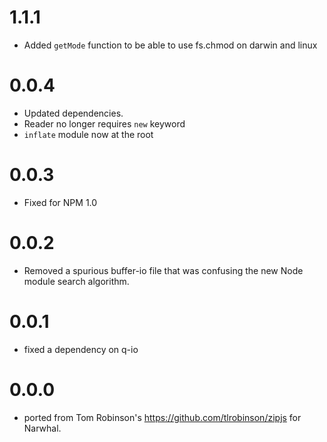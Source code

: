 # 1.1.1

-   Added ``getMode`` function to be able to
    use fs.chmod on darwin and linux

# 0.0.4

-   Updated dependencies.
-   Reader no longer requires ``new`` keyword
-   ``inflate`` module now at the root

# 0.0.3

-   Fixed for NPM 1.0

# 0.0.2

-   Removed a spurious buffer-io file that was confusing the
    new Node module search algorithm.

# 0.0.1

-   fixed a dependency on q-io

# 0.0.0

-   ported from Tom Robinson's
    <https://github.com/tlrobinson/zipjs> for Narwhal.


